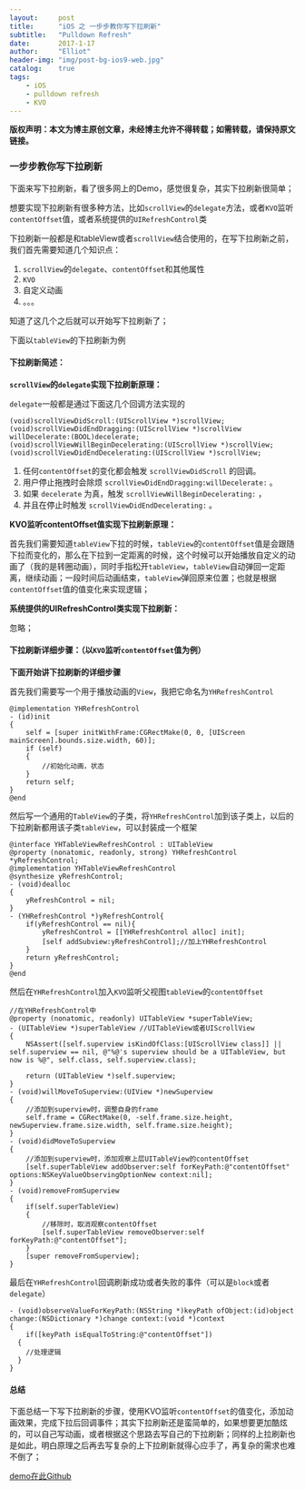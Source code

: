 ```yaml
---
layout:     post
title:      "iOS 之 一步步教你写下拉刷新"
subtitle:   "Pulldown Refresh"
date:       2017-1-17
author:     "Elliot"
header-img: "img/post-bg-ios9-web.jpg"
catalog:    true
tags:
    - iOS
    - pulldown refresh
    - KVO
---
```


**版权声明：本文为博主原创文章，未经博主允许不得转载；如需转载，请保持原文链接。**

### 一步步教你写下拉刷新

下面来写下拉刷新，看了很多网上的Demo，感觉很复杂，其实下拉刷新很简单；

想要实现下拉刷新有很多种方法，比如`scrollView`的`delegate`方法，或者`KVO`监听`contentOffset`值，或者系统提供的`UIRefreshControl`类

下拉刷新一般都是和tableView或者`scrollView`结合使用的，在写下拉刷新之前，我们首先需要知道几个知识点：

1. `scrollView`的`delegate`、`contentOffset`和其他属性
2. `KVO`
3. 自定义动画
4. 。。。

知道了这几个之后就可以开始写下拉刷新了；

下面以`tableView`的下拉刷新为例

#### 下拉刷新简述：
**`scrollView`的`delegate`实现下拉刷新原理：**

`delegate`一般都是通过下面这几个回调方法实现的

```objective_c
(void)scrollViewDidScroll:(UIScrollView *)scrollView;
(void)scrollViewDidEndDragging:(UIScrollView *)scrollView willDecelerate:(BOOL)decelerate;
(void)scrollViewWillBeginDecelerating:(UIScrollView *)scrollView;
(void)scrollViewDidEndDecelerating:(UIScrollView *)scrollView;
```
1. 任何`contentOffset`的变化都会触发 `scrollViewDidScroll` 的回调。
2. 用户停止拖拽时会除烦 `scrollViewDidEndDragging:willDecelerate:` 。
3. 如果 `decelerate` 为真，触发 `scrollViewWillBeginDecelerating:` ，
4. 并且在停止时触发 `scrollViewDidEndDecelerating:` 。


**KVO监听contentOffset值实现下拉刷新原理：**

首先我们需要知道`tableView`下拉的时候，`tableView`的`contentOffset`值是会跟随下拉而变化的，那么在下拉到一定距离的时候，这个时候可以开始播放自定义的动画了（我的是转圈动画），同时手指松开`tableView`，`tableView`自动弹回一定距离，继续动画；一段时间后动画结束，`tableView`弹回原来位置；也就是根据`contentOffset`值的值变化来实现逻辑；


**系统提供的UIRefreshControl类实现下拉刷新：**

忽略；


#### 下拉刷新详细步骤：（以`KVO`监听`contentOffset`值为例）
**下面开始讲下拉刷新的详细步骤**

首先我们需要写一个用于播放动画的`View`，我把它命名为`YHRefreshControl`

```objective_c
@implementation YHRefreshControl
- (id)init
{
	self = [super initWithFrame:CGRectMake(0, 0, [UIScreen mainScreen].bounds.size.width, 60)];
	if (self)
	{
		//初始化动画，状态
	}
	return self;
}
@end
```

然后写一个通用的`TableView`的子类，将`YHRefreshControl`加到该子类上，以后的下拉刷新都用该子类`tableView`，可以封装成一个框架

```objective_c
@interface YHTableViewRefreshControl : UITableView
@property (nonatomic, readonly, strong) YHRefreshControl *yRefreshControl;
@implementation YHTableViewRefreshControl
@synthesize yRefreshControl;
- (void)dealloc
{
	yRefreshControl = nil;
}
- (YHRefreshControl *)yRefreshControl{
	if(yRefreshControl == nil){
		yRefreshControl = [[YHRefreshControl alloc] init];
		[self addSubview:yRefreshControl];//加上YHRefreshControl
	}
	return yRefreshControl;
}
@end
```

然后在`YHRefreshControl`加入`KVO`监听父视图`tableView`的`contentOffset`

```objective_c
//在YHRefreshControl中
@property (nonatomic, readonly) UITableView *superTableView;
- (UITableView *)superTableView //UITableView或者UIScrollView
{
	NSAssert([self.superview isKindOfClass:[UIScrollView class]] || self.superview == nil, @"%@'s superview should be a UITableView, but now is %@", self.class, self.superview.class);

	return (UITableView *)self.superview;
}
- (void)willMoveToSuperview:(UIView *)newSuperview
{
	//添加到superview时，调整自身的frame
	self.frame = CGRectMake(0, -self.frame.size.height, newSuperview.frame.size.width, self.frame.size.height);
}
- (void)didMoveToSuperview
{
	//添加到superview时，添加观察上层UITableView的contentOffset
	[self.superTableView addObserver:self forKeyPath:@"contentOffset" options:NSKeyValueObservingOptionNew context:nil];
}
- (void)removeFromSuperview
{
	if(self.superTableView)
	{
		//移除时，取消观察contentOffset
		[self.superTableView removeObserver:self forKeyPath:@"contentOffset"];
	}
	[super removeFromSuperview];
}

```

最后在`YHRefreshControl`回调刷新成功或者失败的事件（可以是`block`或者`delegate`）

```objective_c
- (void)observeValueForKeyPath:(NSString *)keyPath ofObject:(id)object change:(NSDictionary *)change context:(void *)context
{
	if([keyPath isEqualToString:@"contentOffset"])
  {
    //处理逻辑
  }
}
```

#### 总结

下面总结一下写下拉刷新的步骤，使用KVO监听`contentOffset`的值变化，添加动画效果，完成下拉后回调事件；其实下拉刷新还是蛮简单的，如果想要更加酷炫的，可以自己写动画，或者根据这个思路去写自己的下拉刷新；同样的上拉刷新也是如此，明白原理之后再去写复杂的上下拉刷新就得心应手了，再复杂的需求也难不倒了；

[demo在此Github](https://github.com/Elliotsomething/PulldownRefreshDemo)
